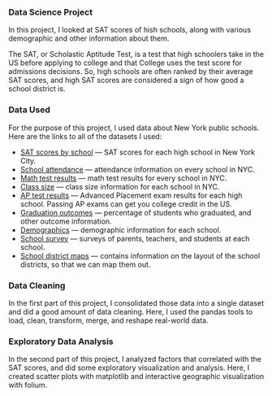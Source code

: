 ### Data Science Project
In this project, I looked at SAT scores of hish schools, along with various demographic and other information about them.

The SAT, or Scholastic Aptitude Test, is a test that high schoolers take in the US before applying to college and that College uses the test score for admissions decisions. So, high schools are often ranked by their average SAT scores, and high SAT scores are considered a sign of how good a school district is.  
### Data Used
For the purpose of this project, I used data about New York public schools.  
Here are the links to all of the datasets I used:  
* [SAT scores by school](https://data.cityofnewyork.us/Education/2012-SAT-Results/f9bf-2cp4) — SAT scores for each high school in New York City.
* [School attendance](https://data.cityofnewyork.us/Education/School-Attendance-and-Enrollment-Statistics-by-Dis/7z8d-msnt) — attendance information on every school in NYC.
* [Math test results](https://data.cityofnewyork.us/Education/NYS-Math-Test-Results-By-Grade-2006-2011-School-Le/jufi-gzgp) — math test results for every school in NYC.
* [Class size](https://data.cityofnewyork.us/Education/2010-2011-Class-Size-School-level-detail/urz7-pzb3) — class size information for each school in NYC.
* [AP test results](https://data.cityofnewyork.us/Education/AP-College-Board-2010-School-Level-Results/itfs-ms3e) — Advanced Placement exam results for each high school. Passing AP exams can get you college credit in the US.
* [Graduation outcomes](https://data.cityofnewyork.us/Education/Graduation-Outcomes-Classes-Of-2005-2010-School-Le/vh2h-md7a) — percentage of students who graduated, and other outcome information.
* [Demographics](https://data.cityofnewyork.us/Education/School-Demographics-and-Accountability-Snapshot-20/ihfw-zy9j) — demographic information for each school.
* [School survey](https://data.cityofnewyork.us/Education/NYC-School-Survey-2011/mnz3-dyi8) — surveys of parents, teachers, and students at each school.
* [School district maps](https://data.cityofnewyork.us/Education/School-Districts/r8nu-ymqj) — contains information on the layout of the school districts, so that we can map them out.
### Data Cleaning
In the first part of this project, I consolidated those data into a single dataset and did a good amount of data cleaning.
Here, I used the pandas tools to load, clean, transform, merge, and reshape real-world data.
### Exploratory Data Analysis
In the second part of this project, I analyzed factors that correlated with the SAT scores, and did some exploratory visualization and analysis.
Here, I created scatter plots with matplotlib and interactive geographic visualization with folium.
